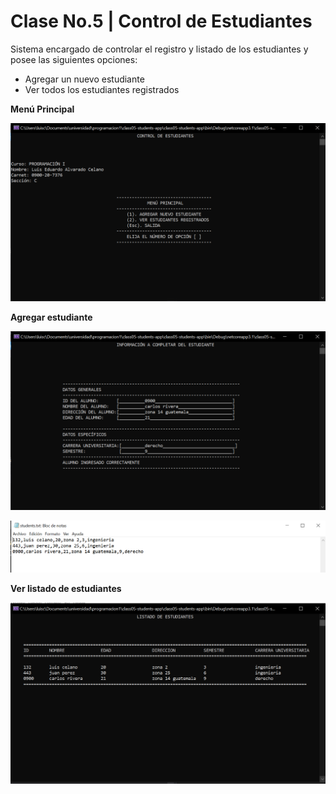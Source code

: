 # Clase No.5 | Control de Estudiantes
Sistema encargado de controlar el registro y listado de los estudiantes y posee las siguientes opciones:
- Agregar un nuevo estudiante
- Ver todos los estudiantes registrados

**Menú Principal**

![main](https://github.com/luiscelano/class05-students-app/blob/main/assets/menu_principal.PNG)

**Agregar estudiante**

![add](https://raw.githubusercontent.com/luiscelano/class05-students-app/main/assets/agregar_alumno.PNG)

![added](https://raw.githubusercontent.com/luiscelano/class05-students-app/main/assets/alumno_agregado.PNG)

**Ver listado de estudiantes**

![see](https://raw.githubusercontent.com/luiscelano/class05-students-app/main/assets/alumnos_registrados.PNG)


